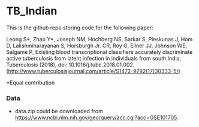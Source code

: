 # TB_Indian
This is the github repo storing code for the following paper:

Leong S*, Zhao Y*, Joseph NM, Hochberg NS, Sarkar S, Pleskunas J, Hom
D, Lakshminarayanan S, Horsburgh Jr. CR, Roy G, Ellner JJ, Johnson WE, Salgame P, Existing blood
transcriptional classifiers accurately discriminate active tuberculosis from latent infection in individuals
from south India, Tuberculosis (2018), doi: 10.1016/j.tube.2018.01.002.
(http://www.tuberculosisjournal.com/article/S1472-9792(17)30333-5/)

\*Equal contribution


### Data
* data.zip could be downloaded from https://www.ncbi.nlm.nih.gov/geo/query/acc.cgi?acc=GSE101705. 

